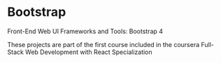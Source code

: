 # Bootstrap
Front-End Web UI Frameworks and Tools: Bootstrap 4

These projects are part of the first course included in the coursera Full-Stack Web Development with React Specialization
